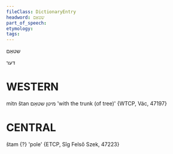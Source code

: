 ```yaml
---
fileClass: DictionaryEntry
headword: שטאַם
part_of_speech: 
etymology: 
tags: 
---
```

שטאַם

דער

WESTERN
========

mitn štan מיטן שטאַם 'with the trunk (of tree)' {WTCP, Vác, 47197}

CENTRAL
========

štam {?} 'pole' {ETCP, Sîg Felső Szek, 47223}
